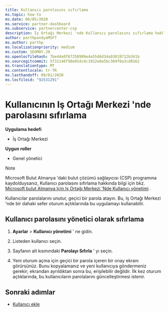 ```yaml
---
title: Kullanıcı parolasını sıfırlama
ms.topic: how-to
ms.date: 06/05/2020
ms.service: partner-dashboard
ms.subservice: partnercenter-csp
description: Iş Ortağı Merkezi 'nde Kullanıcı parolasını sıfırlama hakkında bilgi edinin. Kullanıcılar, Iş Ortağı Merkezi 'Nde bir sonraki oturum açtıklarında geçici bir parola alırlar.
author: parthpandyaMSFT
ms.author: parthp
ms.localizationpriority: medium
ms.custom: SEOMAY.20
ms.openlocfilehash: 7be44a0f67258989e4a55d6d34a93019712b341b
ms.sourcegitcommit: 5f31146f50e01dc4c1922e0a5bc369f0a3cd8162
ms.translationtype: MT
ms.contentlocale: tr-TR
ms.lasthandoff: 09/01/2020
ms.locfileid: "92531291"
---
```

# <a name="reset-a-users-password-in-partner-center"></a>Kullanıcının Iş Ortağı Merkezi 'nde parolasını sıfırlama

**Uygulama hedefi**

- İş Ortağı Merkezi
 
**Uygun roller**

- Genel yönetici

> [!NOTE]  
> Microsoft Bulut Almanya 'daki bulut çözümü sağlayıcısı (CSP) programına kaydolduysanız, Kullanıcı parolasını sıfırlama hakkında bilgi için bkz. [Microsoft bulut Almanya Için Iş Ortağı Merkezi 'Nde Kullanıcı yönetimi](user-management-in-partner-center-for-microsoft-cloud-germany.md) .

Kullanıcılar parolalarını unutur, geçici bir parola atayın. Bu, Iş Ortağı Merkezi 'nde bir dahaki sefer oturum açtıklarında bu uygulamayı kullanabilir.

## <a name="reset-a-user-password-as-an-admin"></a>Kullanıcı parolasını yönetici olarak sıfırlama

1. **Ayarlar** &gt; **Kullanıcı yönetimi** ' ne gidin.

2. Listeden kullanıcı seçin.

3. Sayfanın alt kısmındaki **Parolayı Sıfırla** ' yı seçin.

4. Yeni oturum açma için geçici bir parola içeren bir onay ekranı görürsünüz. Bunu kopyalamanız ve yeni kullanıcıya göndermeniz gerekir; ekrandan ayrıldıktan sonra bu, erişilebilir değildir. İlk kez oturum açtıklarında, bu kullanıcıların parolalarını güncelleştirmesi istenir.

## <a name="next-steps"></a>Sonraki adımlar

- [Kullanıcı ekle](create-user-accounts-and-set-permissions.md)